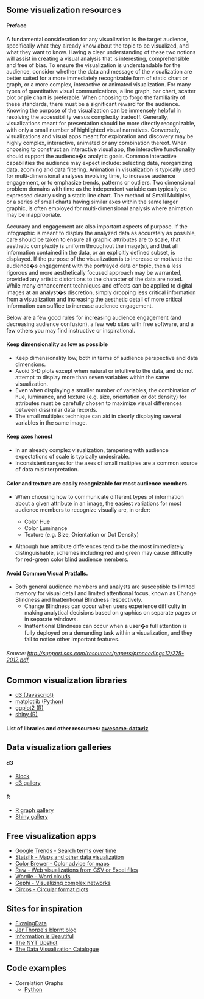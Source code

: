 ## Some visualization resources

#### Preface

A fundamental consideration for any visualization is the target audience, specifically what they already know about the topic to be visualized, and what they want to know. Having a clear understanding of these two notions will assist in creating a visual analysis that is interesting, comprehensible and free of bias. To ensure the visualization is understandable for the audience, consider whether the data and message of the visualization are better suited for a more immediately recognizable form of static chart or graph, or a more complex, interactive or animated visualization. For many types of quantitative visual communications, a line graph, bar chart, scatter plot or pie chart is preferable. When choosing to forgo the familiarity of these standards, there must be a significant reward for the audience. Knowing the purpose of the visualization can be immensely helpful in resolving the accessibility versus complexity tradeoff. Generally, visualizations meant for presentation should be more directly recognizable, with only a small number of highlighted visual narratives. Conversely, visualizations and visual apps meant for exploration and discovery may be highly complex, interactive, animated or any combination thereof. When choosing to construct an interactive visual app, the interactive functionality should support the audience�s analytic goals. Common interactive capabilities the audience may expect include: selecting data, reorganizing data, zooming and data filtering. Animation in visualization is typically used for multi-dimensional analyses involving time, to increase audience engagement, or to emphasize trends, patterns or outliers. Two dimensional problem domains with time as the independent variable can typically be expressed clearly using a static line chart. The method of Small Multiples, or a series of small charts having similar axes within the same larger graphic, is often employed for multi-dimensional analysis where animation may be inappropriate.

Accuracy and engagement are also important aspects of purpose. If the infographic is meant to display the analyzed data as accurately as possible, care should be taken to ensure all graphic attributes are to scale, that aesthetic
complexity is uniform throughout the image(s), and that all information contained in the data, or an explicitly defined subset, is displayed. If the purpose of the visualization is to increase or motivate the audience�s engagement with the portrayed data or topic, then a less rigorous and more aesthetically focused approach may be warranted, provided any artistic distortions to the character of the data are noted. While many enhancement techniques and effects can be applied to digital images at an analyst�s discretion, simply dropping less critical information from a visualization and increasing the aesthetic detail of more critical information can suffice to increase audience engagement.

Below are a few good rules for increasing audience engagement (and decreasing audience confusion), a few web sites with free software, and a few others you may find instructive or inspirational.

#### Keep dimensionality as low as possible

* Keep dimensionality low, both in terms of audience perspective and data dimensions.
* Avoid 3-D plots except when natural or intuitive to the data, and do not attempt to display more than seven variables within the same visualization.
* Even when displaying a smaller number of variables, the combination of hue, luminance, and texture (e.g. size, orientation or dot density) for attributes must be carefully chosen to maximize visual differences between dissimilar data records.
* The small multiples technique can aid in clearly displaying several variables in the same image.

#### Keep axes honest

* In an already complex visualization, tampering with audience expectations of scale is typically undesirable.
* Inconsistent ranges for the axes of small multiples are a common source of data misinterpretation.

#### Color and texture are easily recognizable for most audience members.

* When choosing how to communicate different types of information about a given attribute in an image, the easiest variations for most audience members to recognize visually are, in order:
  * Color Hue
  * Color Luminance
  * Texture (e.g. Size, Orientation or Dot Density)

* Although hue attribute differences tend to be the most immediately distinguishable, schemes including red and green may cause difficulty for red-green color blind audience members.

#### Avoid Common Visual Pratfalls.

* Both general audience members and analysts are susceptible to limited memory for visual detail and limited attentional focus, known as Change Blindness and Inattentional Blindness respectively.
  * Change Blindness can occur when users experience difficulty in making analytical decisions based on graphics on separate pages or in separate windows.
  * Inattentional Blindness can occur when a user�s full attention is fully deployed on a demanding task within a visualization, and they fail to notice other important features.

###### Source: http://support.sas.com/resources/papers/proceedings12/275-2012.pdf

## Common visualization libraries

* [d3 (Javascript)](https://d3js.org/)
* [matplotlib (Python)](http://matplotlib.org/)
* [ggplot2 (R)](https://cran.r-project.org/web/packages/ggplot2/)
* [shiny (R)](https://cran.r-project.org/web/packages/shiny/)

#### List of libraries and other resources: [awesome-dataviz](https://github.com/fasouto/awesome-dataviz)

## Data visualization galleries

#### d3
* [Block](https://bl.ocks.org/)
* [d3 gallery](https://github.com/d3/d3/wiki/Gallery)

#### R
* [R graph gallery](http://www.r-graph-gallery.com/)
* [Shiny gallery](http://shiny.rstudio.com/gallery/)

## Free visualization apps

* [Google Trends - Search terms over time](http://www.google.com/trends/)
* [Statsilk - Maps and other data visualization](http://www.statsilk.com/)
* [Color Brewer - Color advice for maps](http://colorbrewer2.org/)
* [Raw - Web visualizations from CSV or Excel files](http://raw.densitydesign.org/)
* [Wordle - Word clouds](http://www.wordle.net/)
* [Gephi - Visualizing complex networks](http://gephi.github.io/)
* [Circos - Circular format plots](http://circos.ca/software/)

## Sites for inspiration

* [FlowingData](http://flowingdata.com/)
* [Jer Thorpe's blprnt blog](http://blog.blprnt.com/)
* [Information is Beautiful](http://www.informationisbeautiful.net/)
* [The NYT Upshot](http://www.nytimes.com/section/upshot)
* [The Data Visualization Catalogue](http://www.datavizcatalogue.com/)

## Code examples

* Correlation Graphs
  * [Python](corr_graph/src/py/gen_gdf_file.py)
